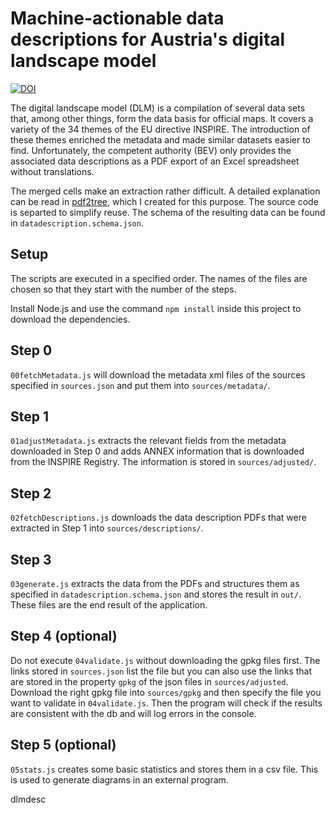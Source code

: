 # Machine-actionable data descriptions for Austria's digital landscape model

[![DOI](https://zenodo.org/badge/DOI/10.5281/zenodo.7935104.svg)](https://doi.org/10.5281/zenodo.7935104)

The digital landscape model (DLM) is a compilation of several data sets that, among other things, form the data basis for official maps. It covers a variety of the 34 themes of the EU directive INSPIRE. The introduction of these themes enriched the metadata and made similar datasets easier to find. Unfortunately, the competent authority (BEV) only provides the associated data descriptions as a PDF export of an Excel spreadsheet without translations.


The merged cells make an extraction rather difficult. A detailed explanation can be read in [pdf2tree](https://github.com/jogemu/pdf2tree), which I created for this purpose. The source code is separted to simplify reuse. The schema of the resulting data can be found in `datadescription.schema.json`.


## Setup

The scripts are executed in a specified order. The names of the files are chosen so that they start with the number of the steps.

Install Node.js and use the command `npm install` inside this project to download the dependencies.


## Step 0

`00fetchMetadata.js` will download the metadata xml files of the sources specified in `sources.json` and put them into `sources/metadata/`.


## Step 1

`01adjustMetadata.js` extracts the relevant fields from the metadata downloaded in Step 0 and adds ANNEX information that is downloaded from the INSPIRE Registry. The information is stored in `sources/adjusted/`.


## Step 2

`02fetchDescriptions.js` downloads the data description PDFs that were extracted in Step 1 into `sources/descriptions/`.


## Step 3

`03generate.js` extracts the data from the PDFs and structures them as specified in `datadescription.schema.json` and stores the result in `out/`. These files are the end result of the application.


## Step 4 (optional)

Do not execute `04validate.js` without downloading the gpkg files first. The links stored in `sources.json` list the file but you can also use the links that are stored in the property `gpkg` of the json files in `sources/adjusted`. Download the right gpkg file into `sources/gpkg` and then specify the file you want to validate in `04validate.js`. Then the program will check if the results are consistent with the db and will log errors in the console.


## Step 5 (optional)

`05stats.js` creates some basic statistics and stores them in a csv file. This is used to generate diagrams in an external program.

dlmdesc
